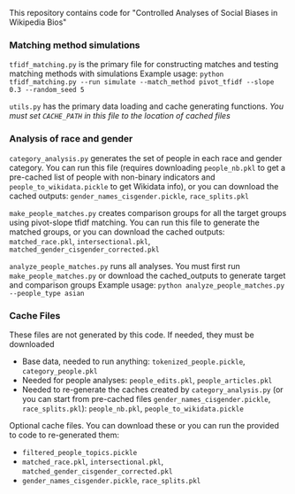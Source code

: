 This repository contains code for "Controlled Analyses of Social Biases in Wikipedia Bios"



### Matching method simulations
`tfidf_matching.py` is the primary file for constructing matches and testing matching methods with simulations
Example usage: `python tfidf_matching.py --run simulate --match_method pivot_tfidf --slope 0.3 --random_seed 5`

`utils.py` has the primary data loading and cache generating functions. *You must set `CACHE_PATH` in this file to the location of cached files*


### Analysis of race and gender
`category_analysis.py` generates the set of people in each race and gender category. You can run this file (requires downloading `people_nb.pkl` to get a pre-cached list of people with non-binary indicators and `people_to_wikidata.pickle` to get Wikidata info), or you can download the cached outputs: `gender_names_cisgender.pickle`, `race_splits.pkl`

`make_people_matches.py` creates comparison groups for all the target groups using pivot-slope tfidf matching. You can run this file to generate the matched groups, or you can download the cached outputs: `matched_race.pkl`, `intersectional.pkl`, `matched_gender_cisgender_corrected.pkl`

`analyze_people_matches.py` runs all analyses. You must first run `make_people_matches.py` or download the cached_outputs to generate target and comparison groups
Example usage: `python analyze_people_matches.py --people_type asian`

### Cache Files
These files are not generated by this code. If needed, they must be downloaded
* Base data, needed to run anything: `tokenized_people.pickle`, `category_people.pkl`
* Needed for people analyses: `people_edits.pkl`, `people_articles.pkl`
* Needed to re-generate the caches created by `category_analysis.py` (or you can start from pre-cached files `gender_names_cisgender.pickle`, `race_splits.pkl`): `people_nb.pkl`, `people_to_wikidata.pickle`

Optional cache files. You can download these or you can run the provided to code to re-generated them:
* `filtered_people_topics.pickle`
* `matched_race.pkl`, `intersectional.pkl`, `matched_gender_cisgender_corrected.pkl`
* `gender_names_cisgender.pickle`, `race_splits.pkl`
